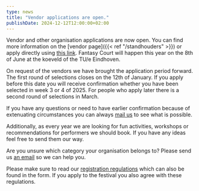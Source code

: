 ```yaml
--- 
type: news 
title: "Vendor applications are open." 
publishDate: 2024-12-12T12:00:00+02:00 
--- 
```


Vendor and other organisation applications are now open. You can find more information on the [vendor page]({{< ref "/standhouders" >}}) or apply directly using [this link](https://docs.google.com/forms/d/e/1FAIpQLSdgNXPGttfaqPzkXfZpr1McJyhMBjCHTCpDKVrfEfgqgnLUFQ/viewform?usp=sf_link). Fantasy Court will happen this year on the 8th of June at the koeveld of the TU/e Eindhoven. 

On request of the vendors we have brought the application period forward. The first round of selections closes on the 12th of January. If you apply before this date you will receive confirmation whether you have been selected in week 3 or 4 of 2025. For people who apply later there is a second round of selections in March.

If you have any questions or need to have earlier confirmation because of extenuating circumstances you can always [mail us](mailto:info@fantasycourt.nl) to see what is possible.

Additionally, as every year we are looking for fun activities, workshops or recommendations for performers we should book. If you have any ideas feel free to send them our way. 

Are you unsure which category your organisation belongs to? Please send us [an email](mailto:info@fantasycourt.nl) so we can help you.

Please make sure to read our [registration regulations](https://docs.google.com/document/d/1lWsQuVgl0SjMx5kb9iwUHwva5-iMHPq9/edit?usp=sharing&ouid=118033485815882455862&rtpof=true&sd=true) which can also be found in the form. If you apply to the festival you also agree with these regulations.
